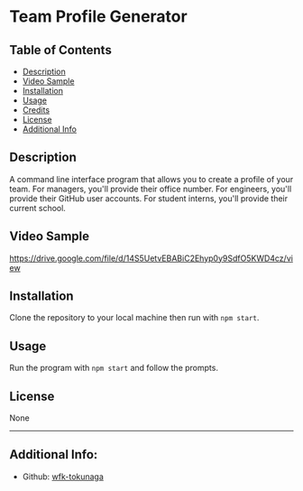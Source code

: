 # Team Profile Generator
    
## Table of Contents
- [Description](#description)
- [Video Sample](#video-sample)
- [Installation](#installation)
- [Usage](#usage)
- [Credits](#credits)
- [License](#license)
- [Additional Info](#additional-info)

## Description
A command line interface program that allows you to create a profile of your team. For managers, you'll provide their office number. For engineers, you'll provide their GitHub user accounts. For student interns, you'll provide their current school.

## Video Sample
https://drive.google.com/file/d/14S5UetvEBABiC2Ehyp0y9SdfO5KWD4cz/view 

## Installation
Clone the repository to your local machine then run with ```npm start```.

## Usage
Run the program with ```npm start``` and follow the prompts.

## License
None

---

## Additional Info:
- Github: [wfk-tokunaga](https://github.com/wfk-tokunaga)
